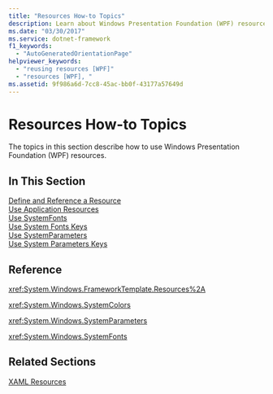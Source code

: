 ```yaml
---
title: "Resources How-to Topics"
description: Learn about Windows Presentation Foundation (WPF) resources and how to use these resources from this list of how-to topics.
ms.date: "03/30/2017"
ms.service: dotnet-framework
f1_keywords: 
  - "AutoGeneratedOrientationPage"
helpviewer_keywords: 
  - "reusing resources [WPF]"
  - "resources [WPF], "
ms.assetid: 9f986a6d-7cc8-45ac-bb0f-43177a57649d
---
```

# Resources How-to Topics

The topics in this section describe how to use Windows Presentation Foundation (WPF) resources.  
  
## In This Section  

[Define and Reference a Resource](../systems/xaml-resources-how-to-define-and-reference.md)  
[Use Application Resources](../systems/xaml-resources-how-to-use-application.md)  
[Use SystemFonts](../systems/xaml-resources-how-to-use-system.md)  
[Use System Fonts Keys](../systems/xaml-resources-how-to-use-system.md)  
[Use SystemParameters](../systems/xaml-resources-how-to-use-system.md)  
[Use System Parameters Keys](../systems/xaml-resources-how-to-use-system.md)  
  
## Reference  

<xref:System.Windows.FrameworkTemplate.Resources%2A>  
  
<xref:System.Windows.SystemColors>  
  
<xref:System.Windows.SystemParameters>  
  
<xref:System.Windows.SystemFonts>  
  
## Related Sections  

[XAML Resources](../systems/xaml-resources-overview.md)
